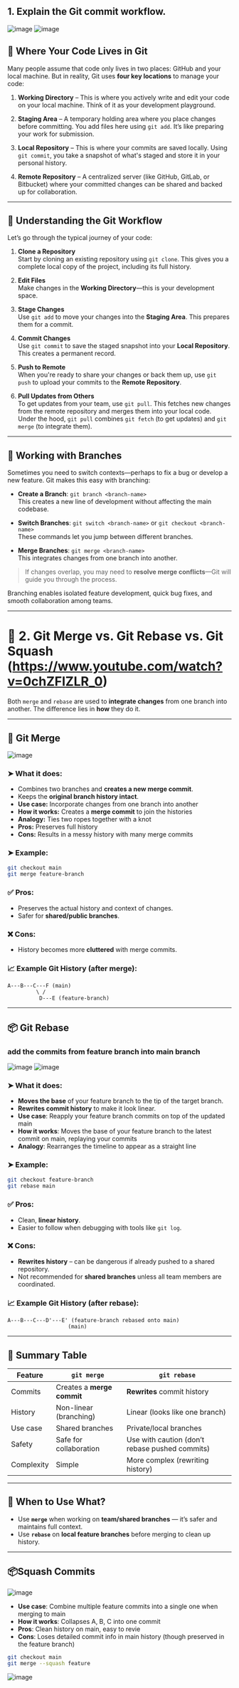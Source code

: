 ## 1. Explain the Git commit workflow.
![image](https://github.com/user-attachments/assets/e781ef06-8d64-483d-bd5b-7e7d872632e4)
![image](https://github.com/user-attachments/assets/c0426f8b-bc0f-4e9c-bf23-b73957a2a715)


## 🧭 Where Your Code Lives in Git

Many people assume that code only lives in two places: GitHub and your local machine. But in reality, Git uses **four key locations** to manage your code:

1. **Working Directory** – This is where you actively write and edit your code on your local machine. Think of it as your development playground.

2. **Staging Area** – A temporary holding area where you place changes before committing. You add files here using `git add`. It’s like preparing your work for submission.

3. **Local Repository** – This is where your commits are saved locally. Using `git commit`, you take a snapshot of what's staged and store it in your personal history.

4. **Remote Repository** – A centralized server (like GitHub, GitLab, or Bitbucket) where your committed changes can be shared and backed up for collaboration.

---

## 🔄 Understanding the Git Workflow

Let’s go through the typical journey of your code:

1. **Clone a Repository**  
   Start by cloning an existing repository using `git clone`. This gives you a complete local copy of the project, including its full history.

2. **Edit Files**  
   Make changes in the **Working Directory**—this is your development space.

3. **Stage Changes**  
   Use `git add` to move your changes into the **Staging Area**. This prepares them for a commit.

4. **Commit Changes**  
   Use `git commit` to save the staged snapshot into your **Local Repository**. This creates a permanent record.

5. **Push to Remote**  
   When you're ready to share your changes or back them up, use `git push` to upload your commits to the **Remote Repository**.

6. **Pull Updates from Others**  
   To get updates from your team, use `git pull`. This fetches new changes from the remote repository and merges them into your local code.  
   Under the hood, `git pull` combines `git fetch` (to get updates) and `git merge` (to integrate them).

---

## 🌿 Working with Branches

Sometimes you need to switch contexts—perhaps to fix a bug or develop a new feature. Git makes this easy with branching:

- **Create a Branch**: `git branch <branch-name>`  
  This creates a new line of development without affecting the main codebase.

- **Switch Branches**: `git switch <branch-name>` or `git checkout <branch-name>`  
  These commands let you jump between different branches.

- **Merge Branches**: `git merge <branch-name>`  
  This integrates changes from one branch into another.

> If changes overlap, you may need to **resolve merge conflicts**—Git will guide you through the process.

Branching enables isolated feature development, quick bug fixes, and smooth collaboration among teams.

---

# 🔀 2. Git Merge vs. Git Rebase vs. Git Squash (https://www.youtube.com/watch?v=0chZFIZLR_0)

Both `merge` and `rebase` are used to **integrate changes** from one branch into another. The difference lies in **how** they do it.

---

## 🔄 Git Merge
![image](https://github.com/user-attachments/assets/d3a7134c-1c33-48bd-b062-4910abdd197e)

### ➤ What it does:
- Combines two branches and **creates a new merge commit**.
- Keeps the **original branch history intact**.
- **Use case:** Incorporate changes from one branch into another
- **How it works:** Creates a **merge commit** to join the histories
- **Analogy:** Ties two ropes together with a knot
- **Pros:** Preserves full history
- **Cons:** Results in a messy history with many merge commits
  
### ➤ Example:
```bash
git checkout main
git merge feature-branch
```

### ✅ Pros:
- Preserves the actual history and context of changes.
- Safer for **shared/public branches**.

### ❌ Cons:
- History becomes more **cluttered** with merge commits.

### 📈 Example Git History (after merge):
```
A---B---C---F (main)
         \ /
          D---E (feature-branch)
```

---

## 📦 Git Rebase
### add the commits from feature branch into main branch
![image](https://github.com/user-attachments/assets/927f3ba7-c24c-4076-809e-a277e1282355)
![image](https://github.com/user-attachments/assets/152cd7b0-6c23-4e09-9206-a429d7735558)


### ➤ What it does:
- **Moves the base** of your feature branch to the tip of the target branch.
- **Rewrites commit history** to make it look linear.
- **Use case**: Reapply your feature branch commits on top of the updated main
- **How it works**: Moves the base of your feature branch to the latest commit on main, replaying your commits
- **Analogy**: Rearranges the timeline to appear as a straight line


### ➤ Example:
```bash
git checkout feature-branch
git rebase main
```

### ✅ Pros:
- Clean, **linear history**.
- Easier to follow when debugging with tools like `git log`.

### ❌ Cons:
- **Rewrites history** – can be dangerous if already pushed to a shared repository.
- Not recommended for **shared branches** unless all team members are coordinated.

### 📈 Example Git History (after rebase):
```
A---B---C---D'---E' (feature-branch rebased onto main)
                   (main)
```

---

## 🧠 Summary Table

| Feature         | `git merge`                        | `git rebase`                        |
|----------------|------------------------------------|-------------------------------------|
| Commits         | Creates a **merge commit**         | **Rewrites** commit history         |
| History         | Non-linear (branching)             | Linear (looks like one branch)      |
| Use case        | Shared branches                    | Private/local branches              |
| Safety          | Safe for collaboration             | Use with caution (don’t rebase pushed commits) |
| Complexity      | Simple                             | More complex (rewriting history)    |

---

## 🚨 When to Use What?

- Use **`merge`** when working on **team/shared branches** — it’s safer and maintains full context.
- Use **`rebase`** on **local feature branches** before merging to clean up history.

---
## 📦Squash Commits
![image](https://github.com/user-attachments/assets/30c758fb-d234-4091-b15f-280e24d97603)

- **Use case**: Combine multiple feature commits into a single one when merging to main
- **How it works**: Collapses A, B, C into one commit
- **Pros**: Clean history on main, easy to revie
- **Cons**: Loses detailed commit info in main history (though preserved in the feature branch)

````bash
git checkout main
git merge --squash feature
````
![image](https://github.com/user-attachments/assets/c8c1f89b-32c2-4479-95ab-69bb1dd119b4)


